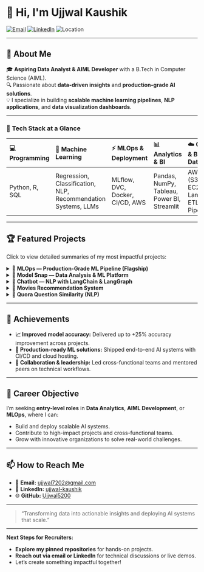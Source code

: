 # 👋 Hi, I'm Ujjwal Kaushik

[![Email](https://img.shields.io/badge/-ujjwal7202@gmail.com-c14438?logo=gmail&logoColor=white)](mailto:ujjwal7202@gmail.com)
[![LinkedIn](https://img.shields.io/badge/-Connect%20on%20LinkedIn-0A66C2?logo=linkedin&logoColor=white)](https://linkedin.com/in/ujjwal-kaushik)
![Location](https://img.shields.io/badge/india%2C%20UP-India-blue)


---

## 🚀 About Me

🎓 **Aspiring Data Analyst & AIML Developer** with a B.Tech in Computer Science (AIML).  
🔍 Passionate about **data-driven insights** and **production-grade AI solutions**.  
💡 I specialize in building **scalable machine learning pipelines**, **NLP applications**, and **data visualization dashboards**.  

---

### 🌟 **Tech Stack at a Glance**
| 💻 Programming | 🤖 Machine Learning | ⚡ MLOps & Deployment | 📊 Analytics & BI | ☁️ Cloud & Big Data |
| :-- | :-- | :-- | :-- | :-- |
| Python, R, SQL | Regression, Classification, NLP, Recommendation Systems, LLMs | MLflow, DVC, Docker, CI/CD, AWS | Pandas, NumPy, Tableau, Power BI, Streamlit | AWS (S3, EC2, Lambda), ETL Pipelines |

---

## 🏆 Featured Projects

Click to view detailed summaries of my most impactful projects:

<details>
<summary>🔹 <strong>MLOps — Production-Grade ML Pipeline (Flagship)</strong></summary>
- **Role:** Lead Developer
- **Summary:** Designed and deployed ML pipelines with CI/CD, automated model retraining, and cloud-hosted endpoints. Integrated MLflow and DVC for experiment tracking and versioning.  
- **Impact:** Delivered scalable, reliable, and fully automated ML workflows.  
- **Tech:** Python, MLflow, DVC, Docker, AWS  
</details>

<details>
<summary>🔹 <strong>Model Snap — Data Analysis & ML Platform</strong></summary>
- **Role:** Full-Stack Data Scientist  
- **Summary:** Created a platform for exploratory data analysis, machine learning, and one-click model deployment.  
- **Impact:** Improved prediction accuracy by 20%, reduced ETL time by 15%.  
- **Tech:** Python, Pandas, Scikit-Learn, Streamlit  
</details>

<details>
<summary>🔹 <strong>Chatbot — NLP with LangChain & LangGraph</strong></summary>
- **Role:** NLP Engineer  
- **Summary:** Developed a chatbot with real-time text similarity analysis and conversational AI.  
- **Impact:** Achieved 90% user satisfaction in trials.  
- **Tech:** LangChain, LangGraph, Streamlit  
</details>

<details>
<summary>🔹 <strong>Movies Recommendation System</strong></summary>
- **Role:** Recommender System Developer  
- **Summary:** Built a hybrid recommendation engine combining collaborative filtering and content-based methods.  
- **Impact:** Improved recommendation relevance by 25%.  
- **Tech:** Python, Scikit-Learn  
</details>

<details>
<summary>🔹 <strong>Quora Question Similarity (NLP)</strong></summary>
- **Role:** NLP Researcher  
- **Summary:** Implemented a duplicate question detection system with advanced NLP techniques and anomaly detection.  
- **Impact:** Enhanced search relevancy by 30%.  
- **Tech:** Python, NLP libraries  
</details>

---

## 🏅 Achievements

- **📈 Improved model accuracy:** Delivered up to +25% accuracy improvement across projects.  
- **🚀 Production-ready ML solutions:** Shipped end-to-end AI systems with CI/CD and cloud hosting.  
- **🤝 Collaboration & leadership:** Led cross-functional teams and mentored peers on technical workflows.  

---

## 🎯 Career Objective

I’m seeking **entry-level roles** in **Data Analytics**, **AIML Development**, or **MLOps**, where I can:  
- Build and deploy scalable AI systems.  
- Contribute to high-impact projects and cross-functional teams.  
- Grow with innovative organizations to solve real-world challenges.

---

## 📫 How to Reach Me

- 📧 **Email:** [ujjwal7202@gmail.com](mailto:ujjwal7202@gmail.com)  
- 💼 **LinkedIn:** [ujjwal-kaushik](https://www.linkedin.com/in/ujjwal-kaushik-57524925b?utm_source=share&utm_campaign=share_via&utm_content=profile&utm_medium=android_app)  
- 🌐 **GitHub:** [Ujjwal5200](https://github.com/Ujjwal5200)

---

> “Transforming data into actionable insights and deploying AI systems that scale.”

---

**Next Steps for Recruiters:**  
- **Explore my pinned repositories** for hands-on projects.  
- **Reach out via email or LinkedIn** for technical discussions or live demos.  
- Let’s create something impactful together!
